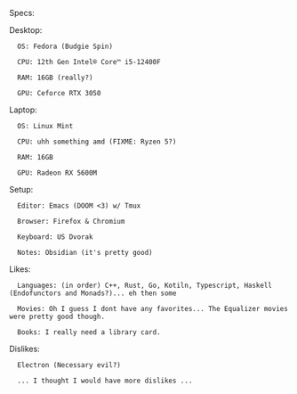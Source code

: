 Specs:

   Desktop:
   
      OS: Fedora (Budgie Spin)
      
      CPU: 12th Gen Intel® Core™ i5-12400F
      
      RAM: 16GB (really?)
      
      GPU: Ceforce RTX 3050
      
   Laptop:
   
      OS: Linux Mint
      
      CPU: uhh something amd (FIXME: Ryzen 5?)
      
      RAM: 16GB
      
      GPU: Radeon RX 5600M
      
   Setup:
   
      Editor: Emacs (DOOM <3) w/ Tmux
      
      Browser: Firefox & Chromium
      
      Keyboard: US Dvorak
      
      Notes: Obsidian (it's pretty good)
      
   Likes:
   
      Languages: (in order) C++, Rust, Go, Kotiln, Typescript, Haskell (Endofunctors and Monads?)... eh then some
      
      Movies: Oh I guess I dont have any favorites... The Equalizer movies were pretty good though.
      
      Books: I really need a library card.
      
   Dislikes:
   
      Electron (Necessary evil?)
      
      ... I thought I would have more dislikes ...
